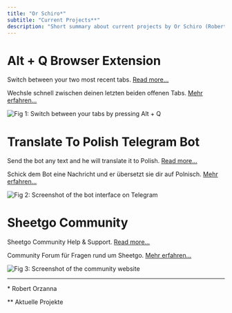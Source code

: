 ```yaml
---
title: "Or Schiro*"
subtitle: "Current Projects**"
description: "Short summary about current projects by Or Schiro (Robert Orzanna) || Simple Webseite aktueller Projekte von Or Schiro (Robert Orzanna)"
---
```


# Alt + Q Browser Extension
Switch between your two most recent tabs. [Read more...](https://github.com/orschiro/AltQ)

Wechsle schnell zwischen deinen letzten beiden offenen Tabs. [Mehr erfahren...](https://github.com/orschiro/AltQ)

![Fig 1: Switch between your tabs by pressing Alt + Q](https://i.imgur.com/drStPOw.png)

# Translate To Polish Telegram Bot
Send the bot any text and he will translate it to Polish. [Read more...](https://t.me/@TranslatePolishBot)

Schick dem Bot eine Nachricht und er übersetzt sie dir auf Polnisch. [Mehr erfahren...](https://t.me/@TranslatePolishBot)

![Fig 2: Screenshot of the bot interface on Telegram](https://imgur.com/Kj29C51.png)

# Sheetgo Community
Sheetgo Community Help & Support. [Read more...](https://www.sheetgo-community.com/)

Community Forum für Fragen rund um Sheetgo. [Mehr erfahren...](https://www.sheetgo-community.com/)

![Fig 3: Screenshot of the community website](https://imgur.com/EuSKm0yl.png)

---

\* Robert Orzanna

** Aktuelle Projekte